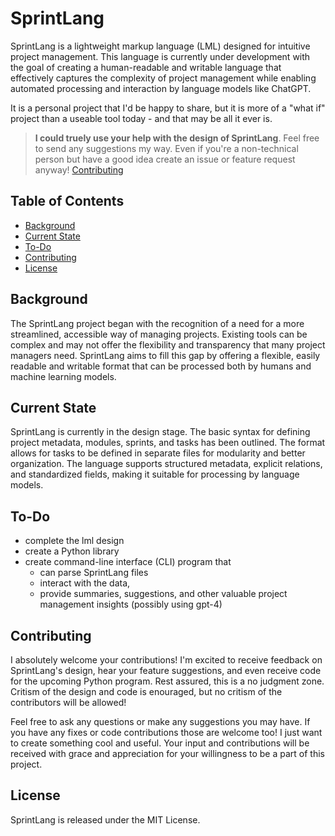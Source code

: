 # SprintLang

SprintLang is a lightweight markup language (LML) designed for intuitive project management. This language is currently under development with the goal of creating a human-readable and writable language that effectively captures the complexity of project management while enabling automated processing and interaction by language models like ChatGPT. 

It is a personal project that I'd be happy to share, but it is more of a "what if" project than a useable tool today - and that may be all it ever is.

> **I could truely use your help with the design of SprintLang**.  Feel free to send any suggestions my way.  Even if you're a non-technical person but have a good idea create an issue or feature request anyway!   [Contributing](#contributing)


## Table of Contents
- [Background](#background)
- [Current State](#current-state)
- [To-Do](#to-do)
- [Contributing](#contributing)
- [License](#license)

## Background

The SprintLang project began with the recognition of a need for a more streamlined, accessible way of managing projects. Existing tools can be complex and may not offer the flexibility and transparency that many project managers need. SprintLang aims to fill this gap by offering a flexible, easily readable and writable format that can be processed both by humans and machine learning models.

## Current State

SprintLang is currently in the design stage. The basic syntax for defining project metadata, modules, sprints, and tasks has been outlined. The format allows for tasks to be defined in separate files for modularity and better organization. The language supports structured metadata, explicit relations, and standardized fields, making it suitable for processing by language models.

## To-Do

- complete the lml design
- create a Python library
- create command-line interface (CLI) program that
  - can parse SprintLang files
  - interact with the data,
  - provide summaries, suggestions, and other valuable project management insights (possibly using gpt-4)

## Contributing

I absolutely welcome your contributions! I'm excited to receive feedback on SprintLang's design, hear your feature suggestions, and even receive code for the upcoming Python program. Rest assured, this is a no judgment zone. Critism of the design and code is enouraged, but no critism of the contributors will be allowed!

Feel free to ask any questions or make any suggestions you may have. If you have any fixes or code contributions those are welcome too!  I just want to create something cool and useful. Your input and contributions will be received  with grace and appreciation for your willingness to be a part of this project.  

## License

SprintLang is released under the MIT License. 
